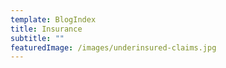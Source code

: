 ```yaml
---
template: BlogIndex
title: Insurance
subtitle: ""
featuredImage: /images/underinsured-claims.jpg
---
```

